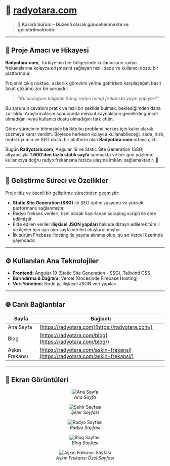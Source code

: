 # 🔗 [radyotara.com](https://radyotara.com/) 

> **🚀 Kararlı Sürüm – Düzenli olarak güncellenmekte ve geliştirilmektedir.**

---

## 🎯 Proje Amacı ve Hikayesi

**Radyotara.com**, Türkiye'nin her bölgesinde kullanıcıların radyo frekanslarına kolayca erişmesini sağlayan hızlı, sade ve kullanıcı dostu bir platformdur.

Projenin çıkış noktası, askerlik görevimi yerine getirirken karşılaştığım basit fakat çözümü zor bir soruydu:

> *"Bulunduğum bölgede hangi radyo hangi frekansta yayın yapıyor?"*

Bu sorunun cevabını pratik ve hızlı bir şekilde bulmak, beklediğimden daha zor oldu. Araştırmalarım sonucunda mevcut kaynakların genellikle güncel olmadığını veya kullanıcı dostu olmadığını fark ettim.

Görev sürecimin bitmesiyle birlikte bu problemi herkes için kalıcı olarak çözmeye karar verdim. Böylece herkesin kolayca kullanabileceği, sade, hızlı, mobil uyumlu ve SEO dostu bir platform olan **Radyotara.com** ortaya çıktı.

Bugün **Radyotara.com**, Angular 19 ve Static Site Generation (SSG) altyapısıyla **1.600'den fazla statik sayfa** sunmakta ve her gün yüzlerce kullanıcıya doğru radyo frekansına hızlıca ulaşma imkânı sağlamaktadır. 🎯

---

## 🚩 Geliştirme Süreci ve Özellikler

Proje titiz ve özenli bir geliştirme sürecinden geçmiştir:

* **Static Site Generation (SSG)** ile SEO optimizasyonu ve yüksek performans sağlanmıştır.
* Radyo frekans verileri, özel olarak hazırlanan scraping scripti ile elde edilmiştir.
* Elde edilen veriler **ilişkisel JSON yapıları** halinde dizayn edilerek tüm il ve ilçeler için ayrı ayrı sayfa verileri oluşturulmuştur.
* İlk sürüm Firebase Hosting ile yayına alınmış olup, şu an Vercel üzerinde yayındadır.

---

## ⚙️ Kullanılan Ana Teknolojiler

* **Frontend:** Angular 19 (Static Site Generation - SSG), Tailwind CSS
* **Barındırma & Dağıtım:** Vercel (Öncesinde Firebase Hosting)
* **Veri Yönetimi:** Node.js, ilişkisel JSON veri yapıları

---

## 🌐 Canlı Bağlantılar

| Sayfa          | Bağlantı                                                                      |
| -------------- | ----------------------------------------------------------------------------- |
| Ana Sayfa      | [https://radyotara.com](https://radyotara.com/)                               |
| Blog           | [https://radyotara.com/blog](https://radyotara.com/blog/)                     |
| Aşkın Frekansı | [https://radyotara.com/askin-frekansi](https://radyotara.com/askin-frekansi/) |

---

## 📸 Ekran Görüntüleri

<p align="center">
  <img src="https://github.com/user-attachments/assets/5018d7d1-fa01-4f5c-9caa-271742f01a76" alt="Ana Sayfa" />
  <br /><em>Ana Sayfa</em>
</p>

<p align="center">
  <img src="https://github.com/user-attachments/assets/63ea00e6-e59f-4950-91d0-97297061013a" alt="Şehir Sayfası" />
  <br /><em>Şehir Sayfası</em>
</p>

<p align="center">
  <img src="https://github.com/user-attachments/assets/665d26c4-78a2-484c-a502-a9f0f7c5d2a2" alt="Radyo Sayfası" />
  <br /><em>Radyo Sayfası</em>
</p>

<p align="center">
  <img src="https://github.com/user-attachments/assets/b69b565a-cff0-448c-950c-5d52e1ba21ad" alt="Blog Sayfası" />
  <br /><em>Blog Sayfası</em>
</p>

<p align="center">
  <img src="https://github.com/user-attachments/assets/b72187db-03a8-4f2d-981f-b43377eba872" alt="Aşkın Frekansı Sayfası" />
  <br /><em>Aşkın Frekansı Özel Sayfası</em>
</p>
